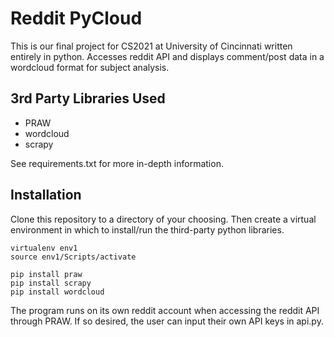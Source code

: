# Reddit PyCloud

This is our final project for CS2021 at University of Cincinnati written entirely in python. Accesses reddit API and displays comment/post data in a wordcloud format for subject analysis. 

## 3rd Party Libraries Used

- PRAW
- wordcloud
- scrapy

See requirements.txt for more in-depth information.

## Installation

Clone this repository to a directory of your choosing. Then create a virtual environment in which to install/run the third-party python libraries.

```
virtualenv env1
source env1/Scripts/activate

pip install praw
pip install scrapy
pip install wordcloud
```

The program runs on its own reddit account when accessing the reddit API through PRAW. If so desired, the user can input their own API keys in api.py. 
